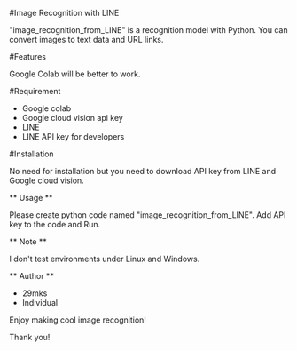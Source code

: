 #Image Recognition with LINE

"image_recognition_from_LINE" is a recognition model with Python.
You can convert images to text data and URL links.
  
#Features
 
Google Colab will be better to work.

#Requirement

* Google colab
* Google cloud vision api key
* LINE
* LINE API key for developers
 
#Installation
 
No need for installation but you need to download API key from LINE and Google cloud vision.
 
** Usage **

Please create python code named "image_recognition_from_LINE".
Add API key to the code and Run.
 
** Note **
 
I don't test environments under Linux and Windows.
 
** Author **
 
* 29mks
* Individual
 
Enjoy making cool image recognition!
 
Thank you!
